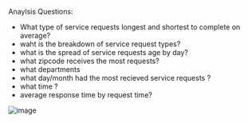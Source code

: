 Anaylsis Questions: 
- What type of service requests longest and shortest to complete on average? 
- waht is the breakdown of service request types? 
- what is the spread of service requests age by day? 
- what zipcode receives the most requests? 
- what departments 
- what day/month had the most recieved service requests ? 
- what time ?
- average response time by request time? 

![image](https://user-images.githubusercontent.com/55963911/229265980-1faa656e-ae73-4f91-abfa-39ade95940d6.png)
